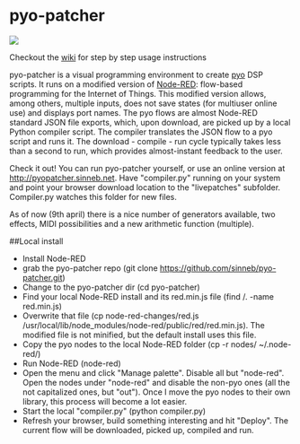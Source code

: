 # pyo-patcher
![](http://sinneb.net/pyo-patcher/pyo-patcher-11april.png)

Checkout the [wiki](https://github.com/sinneb/pyo-patcher/wiki) for step by step usage instructions

pyo-patcher is a visual programming environment to create [pyo](http://ajaxsoundstudio.com/software/pyo/) DSP scripts. It runs on a modified version of [Node-RED](https://nodered.org/): flow-based programming for the Internet of Things. This modified version allows, among others, multiple inputs, does not save states (for multiuser online use) and displays port names. The pyo flows are almost Node-RED standard JSON file exports, which, upon download, are picked up by a local Python compiler script. The compiler translates the JSON flow to a pyo script and runs it. The download - compile - run cycle typically takes less than a second to run, which provides almost-instant feedback to the user. 

Check it out! You can run pyo-patcher yourself, or use an online version at http://pyopatcher.sinneb.net. Have  "compiler.py" running on your system and point your browser download location to the "livepatches" subfolder. Compiler.py watches this folder for new files.

As of now (9th april) there is a nice number of generators available, two effects, MIDI possibilities and a new arithmetic function (multiple).

##Local install
- Install Node-RED
- grab the pyo-patcher repo (git clone https://github.com/sinneb/pyo-patcher.git)
- Change to the pyo-patcher dir (cd pyo-patcher)
- Find your local Node-RED install and its red.min.js file (find /. -name red.min.js)
- Overwrite that file (cp node-red-changes/red.js /usr/local/lib/node_modules/node-red/public/red/red.min.js). The modified file is not minified, but the default install uses this file.
- Copy the pyo nodes to the local Node-RED folder (cp -r nodes/ ~/.node-red/)
- Run Node-RED (node-red)
- Open the menu and click "Manage palette". Disable all but "node-red". Open the nodes under "node-red" and disable the non-pyo ones (all the not capitalized ones, but "out"). Once I move the pyo nodes to their own library, this process will become a lot easier.
- Start the local "compiler.py" (python compiler.py)
- Refresh your browser, build something interesting and hit "Deploy". The current flow will be downloaded, picked up, compiled and run.
